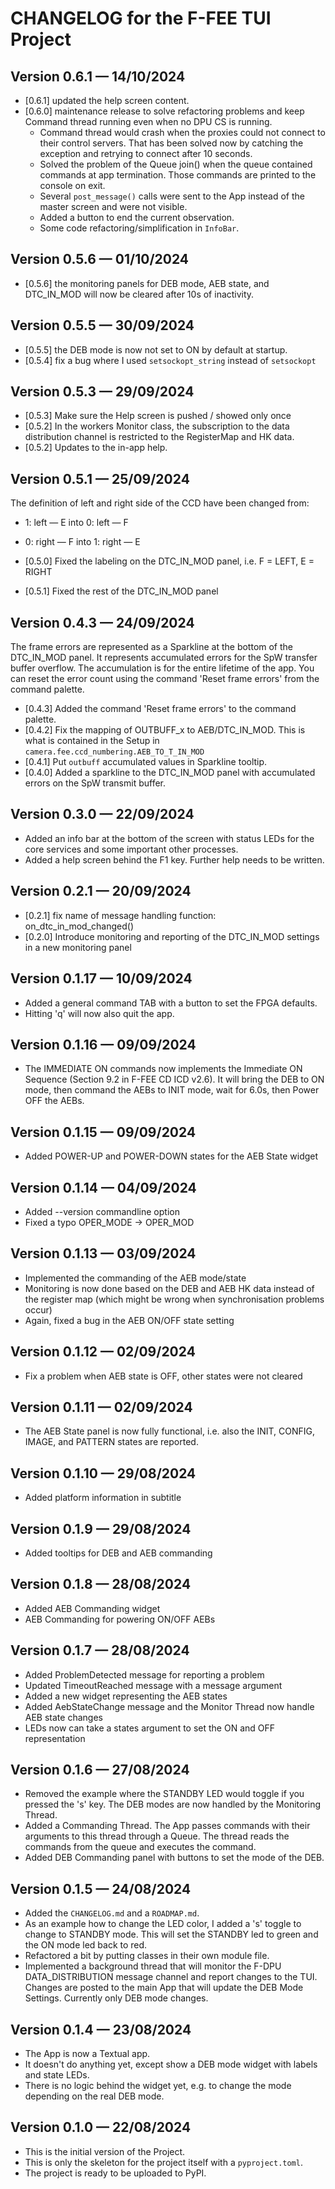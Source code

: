 # CHANGELOG for the F-FEE TUI Project

## Version 0.6.1 — 14/10/2024

- [0.6.1] updated the help screen content.
- [0.6.0] maintenance release to solve refactoring problems and keep Command thread running even when no DPU CS is running.
  - Command thread would crash when the proxies could not connect to their control servers. That has been solved now by catching the exception and retrying to connect after 10 seconds.
  - Solved the problem of the Queue join() when the queue contained commands at app termination. Those commands are printed to the console on exit.
  - Several `post_message()` calls were sent to the App instead of the master screen and were not visible.
  - Added a button to end the current observation.
  - Some code refactoring/simplification in `InfoBar`.

## Version 0.5.6 — 01/10/2024

- [0.5.6] the monitoring panels for DEB mode, AEB state, and DTC_IN_MOD will now be cleared after 10s of inactivity.

## Version 0.5.5 — 30/09/2024

- [0.5.5] the DEB mode is now not set to ON by default at startup.
- [0.5.4] fix a bug where I used `setsockopt_string` instead of `setsockopt`

## Version 0.5.3 — 29/09/2024

- [0.5.3] Make sure the Help screen is pushed / showed only once
- [0.5.2] In the workers Monitor class, the subscription to the data distribution channel is restricted to the RegisterMap and HK data. 
- [0.5.2] Updates to the in-app help.

## Version 0.5.1 — 25/09/2024

The definition of left and right side of the CCD have been changed from:

- 1: left — E into 0: left — F
- 0: right — F into 1: right — E


- [0.5.0] Fixed the labeling on the DTC_IN_MOD panel, i.e. F = LEFT, E = RIGHT
- [0.5.1] Fixed the rest of the DTC_IN_MOD panel 

## Version 0.4.3 — 24/09/2024

The frame errors are represented as a Sparkline at the bottom of the DTC_IN_MOD panel. It represents accumulated errors for the SpW transfer buffer overflow. The accumulation is for the entire lifetime of the app. You can reset the error count using the command 'Reset frame errors' from the command palette.

- [0.4.3] Added the command 'Reset frame errors' to the command palette.
- [0.4.2] Fix the mapping of OUTBUFF_x to AEB/DTC_IN_MOD. This is what is contained in the Setup in `camera.fee.ccd_numbering.AEB_TO_T_IN_MOD`
- [0.4.1] Put `outbuff` accumulated values in Sparkline tooltip.
- [0.4.0] Added a sparkline to the DTC_IN_MOD panel with accumulated errors on the SpW transmit buffer.

## Version 0.3.0 — 22/09/2024

- Added an info bar at the bottom of the screen with status LEDs for the core services and some important other processes. 
- Added a help screen behind the F1 key. Further help needs to be written.

## Version 0.2.1 — 20/09/2024

- [0.2.1] fix name of message handling function: on_dtc_in_mod_changed()
- [0.2.0] Introduce monitoring and reporting of the DTC_IN_MOD settings in a new monitoring panel

## Version 0.1.17 — 10/09/2024

- Added a general command TAB with a button to set the FPGA defaults.
- Hitting 'q' will now also quit the app.

## Version 0.1.16 — 09/09/2024

- The IMMEDIATE ON commands now implements the Immediate ON Sequence (Section 9.2 in F-FEE CD ICD v2.6). It will bring the DEB to ON mode, then command the AEBs to INIT mode, wait for 6.0s, then Power OFF the AEBs.

## Version 0.1.15 — 09/09/2024

- Added POWER-UP and POWER-DOWN states for the AEB State widget

## Version 0.1.14 — 04/09/2024

- Added --version commandline option
- Fixed a typo OPER_MODE -> OPER_MOD

## Version 0.1.13 — 03/09/2024

- Implemented the commanding of the AEB mode/state
- Monitoring is now done based on the DEB and AEB HK data instead of the register map (which might be wrong when synchronisation problems occur)
- Again, fixed a bug in the AEB ON/OFF state setting

## Version 0.1.12 — 02/09/2024

- Fix a problem when AEB state is OFF, other states were not cleared

## Version 0.1.11 — 02/09/2024

- The AEB State panel is now fully functional, i.e. also the INIT, CONFIG, IMAGE, and PATTERN states are reported.

## Version 0.1.10 — 29/08/2024

- Added platform information in subtitle

## Version 0.1.9 — 29/08/2024

- Added tooltips for DEB and AEB commanding

## Version 0.1.8 — 28/08/2024

- Added AEB Commanding widget
- AEB Commanding for powering ON/OFF AEBs 

## Version 0.1.7 — 28/08/2024

- Added ProblemDetected message for reporting a problem
- Updated TimeoutReached message with a message argument
- Added a new widget representing the AEB states
- Added AebStateChange message and the Monitor Thread now handle AEB state changes
- LEDs now can take a states argument to set the ON and OFF representation

## Version 0.1.6 — 27/08/2024

- Removed the example where the STANDBY LED would toggle if you pressed the 's' key. The DEB modes are now handled by the Monitoring Thread.
- Added a Commanding Thread. The App passes commands with their arguments to this thread through a Queue. The thread reads the commands from the queue and executes the command. 
- Added DEB Commanding panel with buttons to set the mode of the DEB.

## Version 0.1.5 — 24/08/2024

- Added the `CHANGELOG.md` and a `ROADMAP.md`.
- As an example how to change the LED color, I added a 's' toggle to change to STANDBY mode. This will set the STANDBY led to green and the ON mode led back to red.
- Refactored a bit by putting classes in their own module file.
- Implemented a background thread that will monitor the F-DPU DATA_DISTRIBUTION message channel and report changes to the TUI. Changes are posted to the main App that will update the DEB Mode Settings. Currently only DEB mode changes. 

## Version 0.1.4 — 23/08/2024

- The App is now a Textual app.
- It doesn't do anything yet, except show a DEB mode widget with labels and state LEDs.
- There is no logic behind the widget yet, e.g. to change the mode depending on the real DEB mode.

## Version 0.1.0 — 22/08/2024

- This is the initial version of the Project.
- This is only the skeleton for the project itself with a `pyproject.toml`.
- The project is ready to be uploaded to PyPI.
